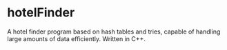 # hotelFinder
A hotel finder program based on hash tables and tries, capable of handling large amounts of data efficiently. Written in C++.
